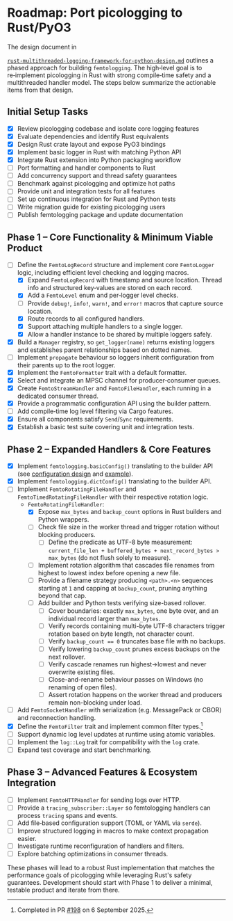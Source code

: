 # Roadmap: Port picologging to Rust/PyO3

<!-- markdownlint-disable-next-line MD013 MD039 --> The design document in
[`rust-multithreaded-logging-framework-for-python-design.md`](./rust-multithreaded-logging-framework-for-python-design.md)
 outlines a phased approach for building `femtologging`. The high‑level goal is
to re‑implement picologging in Rust with strong compile‑time safety and a
multithreaded handler model. The steps below summarize the actionable items
from that design.

## Initial Setup Tasks

- [x] Review picologging codebase and isolate core logging features
- [x] Evaluate dependencies and identify Rust equivalents
- [x] Design Rust crate layout and expose PyO3 bindings
- [x] Implement basic logger in Rust with matching Python API
- [x] Integrate Rust extension into Python packaging workflow
- [ ] Port formatting and handler components to Rust
- [ ] Add concurrency support and thread safety guarantees
- [ ] Benchmark against picologging and optimize hot paths
- [ ] Provide unit and integration tests for all features
- [ ] Set up continuous integration for Rust and Python tests
- [ ] Write migration guide for existing picologging users
- [ ] Publish femtologging package and update documentation

## Phase 1 – Core Functionality & Minimum Viable Product

- [ ] Define the `FemtoLogRecord` structure and implement core `FemtoLogger`
  logic, including efficient level checking and logging macros.
  - [x] Expand `FemtoLogRecord` with timestamp and source location. Thread info
    and structured key‑values are stored on each record.
  - [x] Add a `FemtoLevel` enum and per‑logger level checks.
  - [ ] Provide `debug!`, `info!`, `warn!`, and `error!` macros that capture
    source location.
  - [x] Route records to all configured handlers.
  - [x] Support attaching multiple handlers to a single logger.
  - [x] Allow a handler instance to be shared by multiple loggers safely.
- [x] Build a `Manager` registry, so `get_logger(name)` returns existing loggers
  and establishes parent relationships based on dotted names.
- [ ] Implement `propagate` behaviour so loggers inherit configuration from
  their parents up to the root logger.
- [x] Implement the `FemtoFormatter` trait with a default formatter.
- [x] Select and integrate an MPSC channel for producer‑consumer queues.
- [x] Create `FemtoStreamHandler` and `FemtoFileHandler`, each running in a
  dedicated consumer thread.
- [x] Provide a programmatic configuration API using the builder pattern.
- [ ] Add compile‑time log level filtering via Cargo features.
- [x] Ensure all components satisfy `Send`/`Sync` requirements.
- [x] Establish a basic test suite covering unit and integration tests.

## Phase 2 – Expanded Handlers & Core Features

- [x] Implement `femtologging.basicConfig()` translating to the builder API
  (see [configuration design](./configuration-design.md#basicconfig) and
  [example](../examples/basic_config.py)).
- [x] Implement `femtologging.dictConfig()` translating to the builder API.
- [ ] Implement `FemtoRotatingFileHandler` and `FemtoTimedRotatingFileHandler`
  with their respective rotation logic.
  - `FemtoRotatingFileHandler`:
    - [x] Expose `max_bytes` and `backup_count` options in Rust builders and
      Python wrappers.
    - [ ] Check file size in the worker thread and trigger rotation without
      blocking producers.
      - [ ] Define the predicate as UTF-8 byte measurement:
        `current_file_len + buffered_bytes + next_record_bytes > max_bytes` (do
        not flush solely to measure).
    - [ ] Implement rotation algorithm that cascades file renames from highest
      to lowest index before opening a new file.
    - [ ] Provide a filename strategy producing `<path>.<n>` sequences starting
      at `1` and capping at `backup_count`, pruning anything beyond that cap.
    - [ ] Add builder and Python tests verifying size-based rollover.
      - [ ] Cover boundaries: exactly `max_bytes`, one byte over, and an
        individual record larger than `max_bytes`.
      - [ ] Verify records containing multi-byte UTF-8 characters trigger
        rotation based on byte length, not character count.
      - [ ] Verify `backup_count == 0` truncates base file with no backups.
      - [ ] Verify lowering `backup_count` prunes excess backups on the next
        rollover.
      - [ ] Verify cascade renames run highest→lowest and never overwrite
        existing files.
      - [ ] Close-and-rename behaviour passes on Windows (no renaming of open
        files).
      - [ ] Assert rotation happens on the worker thread and producers remain
        non-blocking under load.
- [ ] Add `FemtoSocketHandler` with serialization (e.g. MessagePack or CBOR) and
  reconnection handling.
- [x] Define the `FemtoFilter` trait and implement common filter
  types.[^1]
- [ ] Support dynamic log level updates at runtime using atomic variables.
- [ ] Implement the `log::Log` trait for compatibility with the `log` crate.
- [ ] Expand test coverage and start benchmarking.

## Phase 3 – Advanced Features & Ecosystem Integration

- [ ] Implement `FemtoHTTPHandler` for sending logs over HTTP.
- [ ] Provide a `tracing_subscriber::Layer` so femtologging handlers can process
  `tracing` spans and events.
- [ ] Add file‑based configuration support (TOML or YAML via `serde`).
- [ ] Improve structured logging in macros to make context propagation easier.
- [ ] Investigate runtime reconfiguration of handlers and filters.
- [ ] Explore batching optimizations in consumer threads.

These phases will lead to a robust Rust implementation that matches the
performance goals of picologging while leveraging Rust's safety guarantees.
Development should start with Phase 1 to deliver a minimal, testable product
and iterate from there.

[^1]: Completed in PR [#198](https://github.com/leynos/femtologging/pull/198)
      on 6 September 2025.
